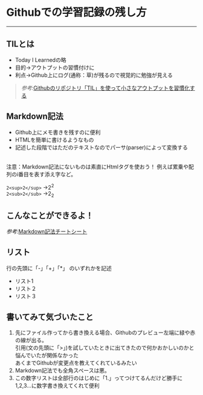 # Githubでの学習記録の残し方
___
## TILとは

- Today I Learnedの略
- 目的→アウトプットの習慣付けに
- 利点→Github上にログ(通称：草)が残るので視覚的に勉強が見える

>*参考*:[Githubのリポジトリ「TIL」を使って小さなアウトプットを習慣化する](https://qiita.com/nemui_/items/239335b4ed0c3c797add)
  
## Markdown記法

- Github上にメモ書きを残すのに便利
- HTMLを簡単に書けるようなもの
- 記述した段階ではただのテキストなのでパーサ(parser)によって変換する

<br>
注意：Markdown記法にないものは素直にHtmlタグを使おう！
例えば累乗や配列のi番目を表す添え字など。  

`2<sup>2</sup>` →2<sup>2</sup>  
`2<sub>2</sub>` →2<sub>2</sub>
## こんなことができるよ！
 *参考*:[Markdown記法チートシート](https://gist.github.com/mignonstyle/083c9e1651d7734f84c99b8cf49d57fa#file-markdown-cheatsheet-md)
  
  

## リスト
行の先頭に「-」「+」「*」 のいずれかを記述

- リスト1
- リスト２
- リスト３

## 書いてみて気づいたこと

1. 先にファイル作ってから書き換える場合、Githubのプレビュー左端に緑や赤の線が出る。  
引用(文の先頭に「>」)を試していたときに出てきたので何かおかしいのかと悩んでいたが関係なかった  
あくまでGithubが変更点を教えてくれているみたい  
1. Markdown記法でも全角スペースは悪。
1. この数字リストは全部行のはじめに「1.」ってつけてるんだけど勝手に1,2,3…に数字書き換えてくれて便利






